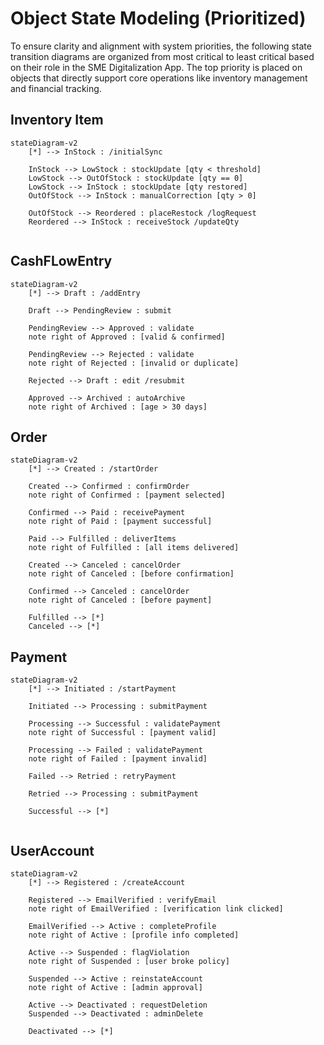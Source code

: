 # Object State Modeling (Prioritized)

To ensure clarity and alignment with system priorities, the following state transition diagrams are organized from most critical to least critical based on their role in the SME Digitalization App. The top priority is placed on objects that directly support core operations like inventory management and financial tracking.
## Inventory Item
```mermaid
stateDiagram-v2
    [*] --> InStock : /initialSync

    InStock --> LowStock : stockUpdate [qty < threshold]
    LowStock --> OutOfStock : stockUpdate [qty == 0]
    LowStock --> InStock : stockUpdate [qty restored]
    OutOfStock --> InStock : manualCorrection [qty > 0]

    OutOfStock --> Reordered : placeRestock /logRequest
    Reordered --> InStock : receiveStock /updateQty


```
## CashFLowEntry
```mermaid
stateDiagram-v2
    [*] --> Draft : /addEntry

    Draft --> PendingReview : submit

    PendingReview --> Approved : validate  
    note right of Approved : [valid & confirmed]

    PendingReview --> Rejected : validate  
    note right of Rejected : [invalid or duplicate]

    Rejected --> Draft : edit /resubmit

    Approved --> Archived : autoArchive  
    note right of Archived : [age > 30 days]

```
## Order
```mermaid
stateDiagram-v2
    [*] --> Created : /startOrder

    Created --> Confirmed : confirmOrder  
    note right of Confirmed : [payment selected]

    Confirmed --> Paid : receivePayment  
    note right of Paid : [payment successful]

    Paid --> Fulfilled : deliverItems  
    note right of Fulfilled : [all items delivered]

    Created --> Canceled : cancelOrder  
    note right of Canceled : [before confirmation]

    Confirmed --> Canceled : cancelOrder  
    note right of Canceled : [before payment]

    Fulfilled --> [*]
    Canceled --> [*]

```
## Payment
```mermaid
stateDiagram-v2
    [*] --> Initiated : /startPayment

    Initiated --> Processing : submitPayment

    Processing --> Successful : validatePayment  
    note right of Successful : [payment valid]

    Processing --> Failed : validatePayment  
    note right of Failed : [payment invalid]

    Failed --> Retried : retryPayment

    Retried --> Processing : submitPayment

    Successful --> [*]


```

## UserAccount
```mermaid
stateDiagram-v2
    [*] --> Registered : /createAccount

    Registered --> EmailVerified : verifyEmail  
    note right of EmailVerified : [verification link clicked]

    EmailVerified --> Active : completeProfile  
    note right of Active : [profile info completed]

    Active --> Suspended : flagViolation  
    note right of Suspended : [user broke policy]

    Suspended --> Active : reinstateAccount  
    note right of Active : [admin approval]

    Active --> Deactivated : requestDeletion  
    Suspended --> Deactivated : adminDelete

    Deactivated --> [*]

```

